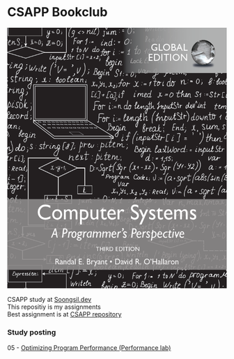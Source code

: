 # CSAPP Bookclub

![CSAPP](./CSAPP.png)

CSAPP study at [Soongsil.dev](http://Soongsil.dev)  
This repositiy is my assignments  
Best assignment is at [CSAPP repository](https://github.com/Soongsil-Developers/bookclub-2022-csapp)  

### Study posting
05 - [Optimizing Program Performance (Performance lab)](https://kkanggu39.tistory.com/96)